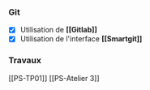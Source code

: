 
### Git
- [x] Utilisation de **[[Gitlab]]**
- [x] Utilisation de l'interface **[[Smartgit]]**
### Travaux
[[PS-TP01]]
[[PS-Atelier 3]]

